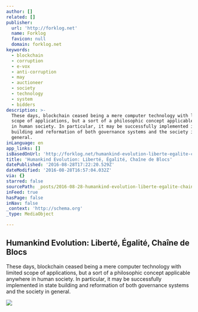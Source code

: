 ```yaml
---
author: []
related: []
publisher:
  url: 'http://forklog.net'
  name: Forklog
  favicon: null
  domain: forklog.net
keywords:
  - blockchain
  - corruption
  - e-vox
  - anti-corruption
  - may
  - auctioneer
  - society
  - technology
  - system
  - bidders
description: >-
  These days, blockchain ceased being a mere computer technology with limited
  scope of applications, but a sort of a philosophic concept applicable anywhere
  in human society. In particular, it may be successfully implemented in state
  building and reformation of both governance systems and the society in
  general.
inLanguage: en
app_links: []
isBasedOnUrl: 'http://forklog.net/humankind-evolution-liberte-egalite-chaine-de-blocs/'
title: 'Humankind Evolution: Liberté, Égalité, Chaîne de Blocs'
datePublished: '2016-08-28T17:22:20.529Z'
dateModified: '2016-08-28T16:57:04.032Z'
via: {}
starred: false
sourcePath: _posts/2016-08-28-humankind-evolution-liberte-egalite-chaine-de-blocs.md
inFeed: true
hasPage: false
inNav: false
_context: 'http://schema.org'
_type: MediaObject

---
```

<article style=""><h1>Humankind Evolution: Liberté, Égalité, Chaîne de Blocs</h1><p>These days, blockchain ceased being a mere computer technology with limited scope of applications, but a sort of a philosophic concept applicable anywhere in human society. In particular, it may be successfully implemented in state building and reformation of both governance systems and the society in general.</p><img src="http://forklog.net/wp-content/uploads/2016/08/image00.jpg" /></article>